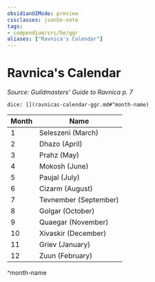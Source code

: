```yaml
---
obsidianUIMode: preview
cssclasses: json5e-note
tags:
- compendium/src/5e/ggr
aliases: ["Ravnica's Calendar"]
---
```

# Ravnica's Calendar
*Source: Guildmasters' Guide to Ravnica p. 7* 

`dice: [](ravnicas-calendar-ggr.md#^month-name)`

| Month | Name |
|-------|------|
| 1 | Seleszeni (March) |
| 2 | Dhazo (April) |
| 3 | Prahz (May) |
| 4 | Mokosh (June) |
| 5 | Paujal (July) |
| 6 | Cizarm (August) |
| 7 | Tevnember (September) |
| 8 | Golgar (October) |
| 9 | Quaegar (November) |
| 10 | Xivaskir (December) |
| 11 | Griev (January) |
| 12 | Zuun (February) |
^month-name
